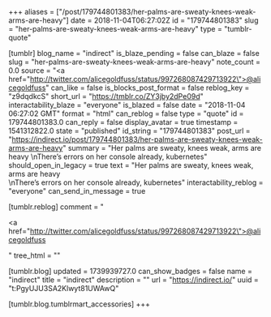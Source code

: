+++
aliases = ["/post/179744801383/her-palms-are-sweaty-knees-weak-arms-are-heavy"]
date = 2018-11-04T06:27:02Z
id = "179744801383"
slug = "her-palms-are-sweaty-knees-weak-arms-are-heavy"
type = "tumblr-quote"

[tumblr]
blog_name = "indirect"
is_blaze_pending = false
can_blaze = false
slug = "her-palms-are-sweaty-knees-weak-arms-are-heavy"
note_count = 0.0
source = "<a href=\"http://twitter.com/alicegoldfuss/status/997268087429713922\">@alicegoldfuss</a>"
can_like = false
is_blocks_post_format = false
reblog_key = "z9dqdkcS"
short_url = "https://tmblr.co/ZY3jby2dPe09d"
interactability_blaze = "everyone"
is_blazed = false
date = "2018-11-04 06:27:02 GMT"
format = "html"
can_reblog = false
type = "quote"
id = 179744801383.0
can_reply = false
display_avatar = true
timestamp = 1541312822.0
state = "published"
id_string = "179744801383"
post_url = "https://indirect.io/post/179744801383/her-palms-are-sweaty-knees-weak-arms-are-heavy"
summary = "Her palms are sweaty, knees weak, arms are heavy \nThere’s errors on her console already, kubernetes"
should_open_in_legacy = true
text = "Her palms are sweaty, knees weak, arms are heavy <br/>\nThere&rsquo;s errors on her console already, kubernetes"
interactability_reblog = "everyone"
can_send_in_message = true

[tumblr.reblog]
comment = "<p><a href=\"http://twitter.com/alicegoldfuss/status/997268087429713922\">@alicegoldfuss</a></p>"
tree_html = ""

[tumblr.blog]
updated = 1739939727.0
can_show_badges = false
name = "indirect"
title = "indirect"
description = ""
url = "https://indirect.io/"
uuid = "t:PgyUJU3SA2Klwyt81UWAwQ"

[tumblr.blog.tumblrmart_accessories]
+++
